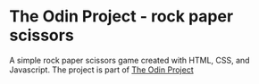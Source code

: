 # The Odin Project - rock paper scissors

A simple rock paper scissors game created with HTML, CSS, and Javascript.
The project is part of [The Odin Project](https://www.theodinproject.com/)
